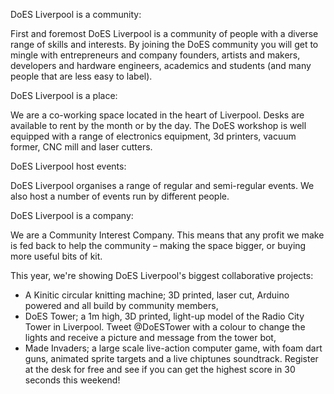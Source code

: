 DoES Liverpool is a community:

First and foremost DoES Liverpool is a community of people with a diverse range of skills and interests. By joining the DoES community you will get to mingle with entrepreneurs and company founders, artists and makers, developers and hardware engineers, academics and students (and many people that are less easy to label).

DoES Liverpool is a place:

We are a co-working space located in the heart of Liverpool. Desks are available to rent by the month or by the day.  The DoES workshop is well equipped with a range of electronics equipment, 3d printers, vacuum former, CNC mill and laser cutters.

DoES Liverpool host events:

DoES Liverpool organises a range of regular and semi-regular events. We also host a number of events run by different people.

DoES Liverpool is a company:

We are a Community Interest Company. This means that any profit we make is fed back to help the community – making the space bigger, or buying more useful bits of kit. 

This year, we're showing DoES Liverpool's biggest collaborative projects:

 * A Kinitic circular knitting machine; 3D printed, laser cut, Arduino powered and all build by community members, 
 * DoES Tower; a 1m high, 3D printed, light-up model of the Radio City Tower in Liverpool. Tweet @DoESTower with a colour to change the lights and receive a picture and message from the tower bot,
 * Made Invaders; a large scale live-action computer game, with foam dart guns, animated sprite targets and a live chiptunes soundtrack. Register at the desk for free and see if you can get the highest score in 30 seconds this weekend!
